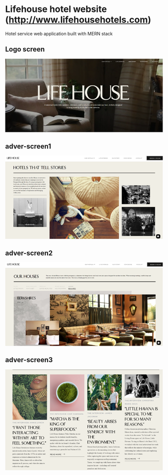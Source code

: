# Lifehouse hotel website (http://www.lifehousehotels.com)
Hotel service web application built with MERN stack

## Logo screen
![alt text](https://github.com/codefan1125/lifehousehotel_MERN/blob/main/Screenshot_1.png?raw=true)
## adver-screen1
![alt text](https://github.com/codefan1125/lifehousehotel_MERN/blob/main/Screenshot_2.png?raw=true)
## adver-screen2
![alt text](https://github.com/codefan1125/lifehousehotel_MERN/blob/main/Screenshot_3.png?raw=true)
## adver-screen3
![alt text](https://github.com/codefan1125/lifehousehotel_MERN/blob/main/Screenshot_4.png?raw=true)

